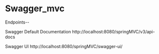# Swagger_mvc

Endpoints--

Swagger Default Documentation
http://localhost:8080/springMVC/v3/api-docs

Swagger UI
http://localhost:8080/springMVC/swagger-ui/
